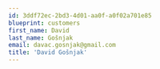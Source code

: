 ```yaml
---
id: 3ddf72ec-2bd3-4d01-aa0f-a0f02a701e85
blueprint: customers
first_name: David
last_name: Gošnjak
email: davac.gosnjak@gmail.com
title: 'David Gošnjak'
---
```


